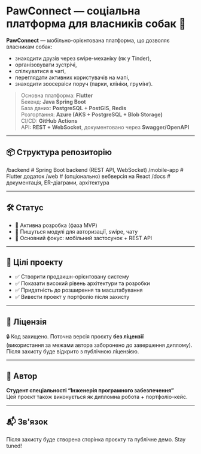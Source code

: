 # PawConnect — соціальна платформа для власників собак 🐾

**PawConnect** — мобільно-орієнтована платформа, що дозволяє власникам собак:
- знаходити друзів через swipe-механіку (як у Tinder),
- організовувати зустрічі,
- спілкуватися в чаті,
- переглядати активних користувачів на мапі,
- знаходити зоосервіси поруч (парки, клініки, грумінг).

> Основна платформа: **Flutter**  
> Бекенд: **Java Spring Boot**  
> База даних: **PostgreSQL + PostGIS**, **Redis**  
> Розгортання: **Azure (AKS + PostgreSQL + Blob Storage)**  
> CI/CD: **GitHub Actions**  
> API: **REST + WebSocket**, документовано через **Swagger/OpenAPI**

---

## 📦 Структура репозиторію

/backend # Spring Boot backend (REST API, WebSocket) /mobile-app # Flutter додаток /web # (опціонально) вебверсія на React /docs # документація, ER-діаграми, архітектура


---

## 🛠️ Статус

- 🔧 Активна розробка (фаза MVP)
- 🧪 Пишуться модулі для авторизації, swipe, чату
- 🎯 Основний фокус: мобільний застосунок + REST API

---

## 📝 Цілі проекту

- ✅ Створити продакшн-орієнтовану систему
- ✅ Показати високий рівень архітектури та розробки
- ✅ Придатність до розширення та масштабування
- ✅ Вивести проект у портфоліо після захисту

---

## 📜 Ліцензія

🔒 Код захищено. Поточна версія проєкту **без ліцензії**  
(використання за межами автора заборонено до завершення диплому).  
Після захисту буде відкрито з публічною ліцензією.

---

## 🧠 Автор

**Студент спеціальності “Інженерія програмного забезпечення”**  
Цей проєкт також виконується як дипломна робота + портфоліо-кейс.

---

## 📬 Зв'язок

Після захисту буде створена сторінка проєкту та публічне демо. Stay tuned!

